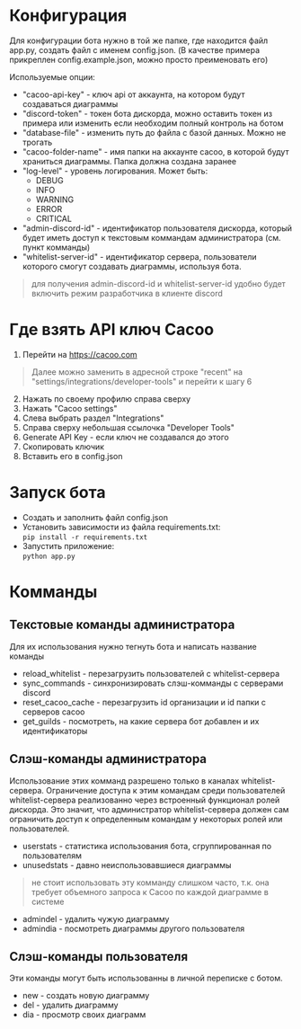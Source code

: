 # Конфигурация  
Для конфигурации бота нужно в той же папке, где находится файл app.py,  создать файл с именем config.json. (В качестве примера прикреплен config.example.json, можно просто преименовать его)  

Используемые опции:  
- "cacoo-api-key" - ключ api от аккаунта, на котором будут создаваться диаграммы
- "discord-token" - токен бота дискорда, можно оставить токен из примера или изменить если необходим полный контроль на ботом
- "database-file" - изменить путь до файла с базой данных. Можно не трогать
- "cacoo-folder-name" - имя папки на аккаунте cacoo, в которой будут храниться диаграммы. Папка должна создана заранее
- "log-level" - уровень логирования. Может быть:
    - DEBUG
    - INFO
    - WARNING
    - ERROR
    - CRITICAL
- "admin-discord-id" - идентификатор пользователя дискорда, который будет иметь доступ к текстовым коммандам администратора (см. пункт комманды)
- "whitelist-server-id" - идентификатор сервера, пользователи которого смогут создавать диаграммы, используя бота.
> для получения admin-discord-id и whitelist-server-id удобно будет включить режим разработчика в клиенте discord

# Где взять API ключ Cacoo

1. Перейти на <https://cacoo.com>
> Далее можно заменить в адресной строке "recent" на "settings/integrations/developer-tools" и перейти к шагу 6
2. Нажать по своему профилю справа сверху
3. Нажать "Cacoo settings"
4. Слева выбрать раздел "Integrations"
5. Справа сверху небольшая ссылочка "Developer Tools"
6. Generate API Key - если ключ не создавался до этого
7. Скопировать ключик
8. Вставить его в config.json

# Запуск бота
- Создать и заполнить файл config.json
- Установить зависимости из файла requirements.txt:  
```pip install -r requirements.txt```
- Запустить приложение:  
```python app.py```

# Комманды
## Текстовые команды администратора
Для их использования нужно тегнуть бота и написать название команды
- reload_whitelist - перезагрузить пользователей с whitelist-сервера 
- sync_commands - синхронизировать слэш-комманды с серверами discord
- reset_cacoo_cache - перезагрузить id организации и id папки с серверов cacoo
- get_guilds - посмотреть, на какие сервера бот добавлен и их идентификаторы

## Слэш-команды администратора
Использование этих комманд разрешено только в каналах whitelist-сервера. Ограничение доступа к этим командам среди пользователей whitelist-сервера реализованно через встроенный функционал ролей дискорда. Это значит, что администратор whitelist-сервера должен сам ограничить доступ к определенным командам у некоторых ролей или пользователей. 
- userstats - статистика использования бота, сгруппированная по пользователям
-  unusedstats - давно неиспользовавшиеся диаграммы
> не стоит использовать эту комманду слишком часто, т.к. она требует объемного запроса к Cacoo по каждой диаграмме в системе
- admindel - удалить чужую диаграмму
- admindia - посмотреть диаграммы другого пользователя


## Слэш-команды пользователя
Эти команды могут быть использованны в личной переписке с ботом.
- new - создать новую диаграмму
- del - удалить диаграмму
- dia - просмотр своих диаграмм


